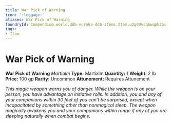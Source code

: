 ```yaml
---
title: War Pick of Warning
icon: ':luggage:'
aliases: War Pick of Warning
foundryId: Compendium.world.ddb-eureka-ddb-items.Item.u2g0UvsqAwqph2bi
tags:
- Item
---
```


# War Pick of Warning

**War Pick of Warning**
_Martialm_
**Type:** Martialm
**Quantity:** 1
**Weight:** 2 lb
**Price:** 100 gp
**Rarity:** Uncommon
**Attunement:** Requires Attunement

*This magic weapon warns you of danger. While the weapon is on your person, you have advantage on initiative rolls. In addition, you and any of your companions within 30 feet of you can’t be surprised, except when incapacitated by something other than nonmagical sleep. The weapon magically awakens you and your companions within range if any of you are sleeping naturally when comb<span class="No-Break">at begins.</span>*